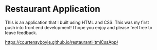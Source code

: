 # Restaurant Application

This is an application that I built using HTML and CSS. This was my first push into front end development! 
I hope you enjoy and please feel free to leave feedback.

https://courtenayboyle.github.io/restaurantHtmlCssApp/
